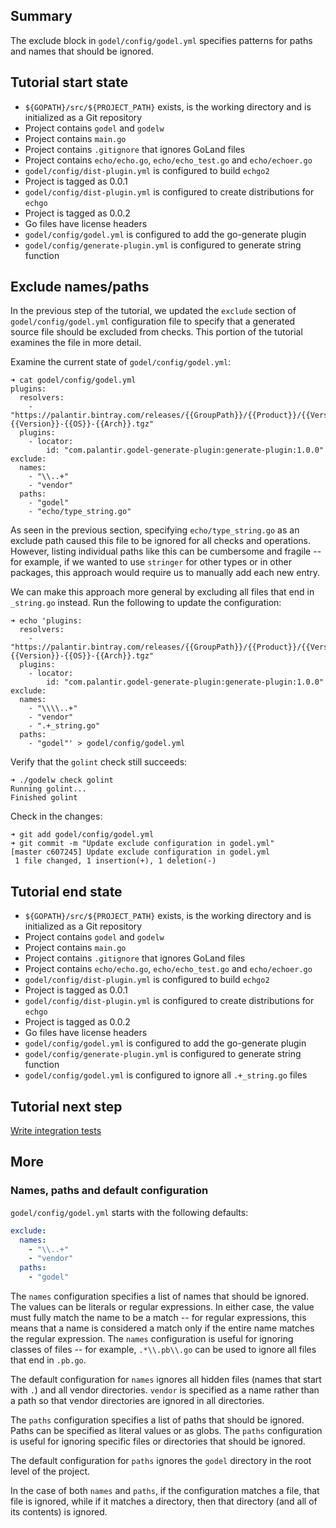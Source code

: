 Summary
-------
The exclude block in `godel/config/godel.yml` specifies patterns for paths and names that should be ignored.

Tutorial start state
--------------------
* `${GOPATH}/src/${PROJECT_PATH}` exists, is the working directory and is initialized as a Git repository
* Project contains `godel` and `godelw`
* Project contains `main.go`
* Project contains `.gitignore` that ignores GoLand files
* Project contains `echo/echo.go`, `echo/echo_test.go` and `echo/echoer.go`
* `godel/config/dist-plugin.yml` is configured to build `echgo2`
* Project is tagged as 0.0.1
* `godel/config/dist-plugin.yml` is configured to create distributions for `echgo`
* Project is tagged as 0.0.2
* Go files have license headers
* `godel/config/godel.yml` is configured to add the go-generate plugin
* `godel/config/generate-plugin.yml` is configured to generate string function

Exclude names/paths
-------------------
In the previous step of the tutorial, we updated the `exclude` section of `godel/config/godel.yml` configuration file to
specify that a generated source file should be excluded from checks. This portion of the tutorial examines the file in
more detail.

Examine the current state of `godel/config/godel.yml`:

```
➜ cat godel/config/godel.yml
plugins:
  resolvers:
    - "https://palantir.bintray.com/releases/{{GroupPath}}/{{Product}}/{{Version}}/{{Product}}-{{Version}}-{{OS}}-{{Arch}}.tgz"
  plugins:
    - locator:
        id: "com.palantir.godel-generate-plugin:generate-plugin:1.0.0"
exclude:
  names:
    - "\\..+"
    - "vendor"
  paths:
    - "godel"
    - "echo/type_string.go"
```

As seen in the previous section, specifying `echo/type_string.go` as an exclude path caused this file to be ignored for
all checks and operations. However, listing individual paths like this can be cumbersome and fragile -- for example, if
we wanted to use `stringer` for other types or in other packages, this approach would require us to manually add each
new entry.

We can make this approach more general by excluding all files that end in `_string.go` instead. Run the following to
update the configuration:

```
➜ echo 'plugins:
  resolvers:
    - "https://palantir.bintray.com/releases/{{GroupPath}}/{{Product}}/{{Version}}/{{Product}}-{{Version}}-{{OS}}-{{Arch}}.tgz"
  plugins:
    - locator:
        id: "com.palantir.godel-generate-plugin:generate-plugin:1.0.0"
exclude:
  names:
    - "\\\\..+"
    - "vendor"
    - ".+_string.go"
  paths:
    - "godel"' > godel/config/godel.yml
```

Verify that the `golint` check still succeeds:

```
➜ ./godelw check golint
Running golint...
Finished golint
```

Check in the changes:

```
➜ git add godel/config/godel.yml
➜ git commit -m "Update exclude configuration in godel.yml"
[master c607245] Update exclude configuration in godel.yml
 1 file changed, 1 insertion(+), 1 deletion(-)
```

Tutorial end state
------------------
* `${GOPATH}/src/${PROJECT_PATH}` exists, is the working directory and is initialized as a Git repository
* Project contains `godel` and `godelw`
* Project contains `main.go`
* Project contains `.gitignore` that ignores GoLand files
* Project contains `echo/echo.go`, `echo/echo_test.go` and `echo/echoer.go`
* `godel/config/dist-plugin.yml` is configured to build `echgo2`
* Project is tagged as 0.0.1
* `godel/config/dist-plugin.yml` is configured to create distributions for `echgo`
* Project is tagged as 0.0.2
* Go files have license headers
* `godel/config/godel.yml` is configured to add the go-generate plugin
* `godel/config/generate-plugin.yml` is configured to generate string function
* `godel/config/godel.yml` is configured to ignore all `.+_string.go` files

Tutorial next step
------------------
[Write integration tests](https://github.com/palantir/godel/wiki/Integration-tests)

More
----
### Names, paths and default configuration
`godel/config/godel.yml` starts with the following defaults:

```yml
exclude:
  names:
    - "\\..+"
    - "vendor"
  paths:
    - "godel"
```

The `names` configuration specifies a list of names that should be ignored. The values can be literals or regular
expressions. In either case, the value must fully match the name to be a match -- for regular expressions, this means
that a name is considered a match only if the entire name matches the regular expression. The `names` configuration is
useful for ignoring classes of files -- for example, `.*\\.pb\\.go` can be used to ignore all files that end in
`.pb.go`.

The default configuration for `names` ignores all hidden files (names that start with `.`) and all vendor directories.
`vendor` is specified as a name rather than a path so that vendor directories are ignored in all directories.

The `paths` configuration specifies a list of paths that should be ignored. Paths can be specified as literal values or
as globs. The `paths` configuration is useful for ignoring specific files or directories that should be ignored.

The default configuration for `paths` ignores the `godel` directory in the root level of the project.

In the case of both `names` and `paths`, if the configuration matches a file, that file is ignored, while if it matches
a directory, then that directory (and all of its contents) is ignored.
